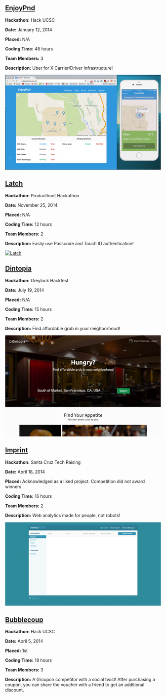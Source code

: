 ## [EnjoyPnd](https://github.com/bvallelunga/EnjoyPnd)

**Hackathon:** Hack UCSC

**Date:** January 12, 2014

**Placed:** N/A

**Coding Time:** 48 hours

**Team Members:** 3

**Description:** Uber for X Carrier/Driver Infrastructure!

![EnjoyPnd](https://github.com/bvallelunga/enjoypnd/raw/master/screenshot.png)


## [Latch](https://github.com/SooJuicy/Latch)

**Hackathon:** Producthunt Hackathon

**Date:** November 25, 2014

**Placed:** N/A

**Coding Time:** 12 hours

**Team Members:** 2

**Description:** Easily use Passcode and Touch ID authentication!

[![Latch](http://img.youtube.com/vi/HjNdyExQf8A/maxresdefault.jpg)](https://www.youtube.com/watch?v=HjNdyExQf8A)


## [Dintopia](https://github.com/bvallelunga/Dintopia)

**Hackathon:** Greylock Hackfest

**Date:** July 19, 2014

**Placed:** N/A

**Coding Time:** 15 hours

**Team Members:** 2

**Description:** Find affordable grub in your neighborhood!

![Dintopia](https://github.com/bvallelunga/dintopia/raw/master/screenshot.png)


## [Imprint](https://github.com/bvallelunga/Imprint)

**Hackathon:** Santa Cruz Tech Raising

**Date:** April 18, 2014

**Placed:** Acknowledged as a liked project. Competition did not award winners.

**Coding Time:** 16 hours

**Team Members:** 2

**Description:** Web analytics made for people, not robots!

![Imprint](https://github.com/bvallelunga/imprint/raw/master/screenshot.png)


## [Bubblecoup](https://github.com/bvallelunga/Bubblecoup)

**Hackathon:** Hack UCSC

**Date:** April 5, 2014

**Placed:** 1st

**Coding Time:** 18 hours

**Team Members:** 3

**Description:** A Groupon competitor with a social twist! After purchasing a coupon, you can share the voucher with a friend to get an additional discount.
